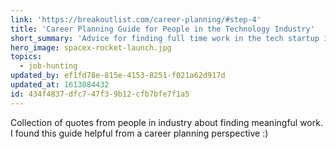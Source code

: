 ```yaml
---
link: 'https://breakoutlist.com/career-planning/#step-4'
title: 'Career Planning Guide for People in the Technology Industry'
short_summary: 'Advice for finding full time work in the tech startup industry'
hero_image: spacex-rocket-launch.jpg
topics:
  - job-hunting
updated_by: ef1fd78e-815e-4153-8251-f021a62d917d
updated_at: 1613084432
id: 434f4837-dfc7-47f3-9b12-cfb7bfe7f1a5
---
```

Collection of quotes from people in industry about finding meaningful work. I found this guide helpful from a career planning perspective :)